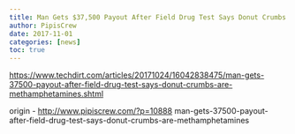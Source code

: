 ```yaml
---
title: Man Gets $37,500 Payout After Field Drug Test Says Donut Crumbs Are Methamphetamines
author: PipisCrew
date: 2017-11-01
categories: [news]
toc: true
---
```


https://www.techdirt.com/articles/20171024/16042838475/man-gets-37500-payout-after-field-drug-test-says-donut-crumbs-are-methamphetamines.shtml

origin - http://www.pipiscrew.com/?p=10888 man-gets-37500-payout-after-field-drug-test-says-donut-crumbs-are-methamphetamines
